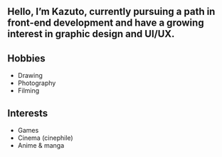 ## Hello, I’m Kazuto, currently pursuing a path in front-end development and have a growing interest in graphic design and UI/UX.

## Hobbies
- Drawing
- Photography
- Filming

## Interests
- Games
- Cinema (cinephile)
- Anime & manga
